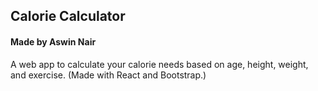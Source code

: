 ## Calorie Calculator
#### Made by Aswin Nair

A web app to calculate your calorie needs based on age, height, weight, and exercise.
(Made with React and Bootstrap.)